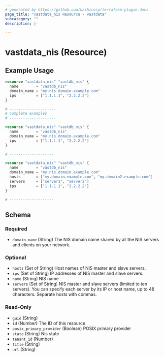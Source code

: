 ```yaml
---
# generated by https://github.com/hashicorp/terraform-plugin-docs
page_title: "vastdata_nis Resource - vastdata"
subcategory: ""
description: |-
  
---
```


# vastdata_nis (Resource)



## Example Usage

```terraform
resource "vastdata_nis" "vastdb_nis" {
  name        = "vastdb_nis"
  domain_name = "my.nis.domain.example.com"
  ips         = ["1.1.1.1", "2.2.2.2"]
}

# ---------------------
# Complete examples
# ---------------------

resource "vastdata_nis" "vastdb_nis" {
  name        = "vastdb_nis"
  domain_name = "my.nis.domain.example.com"
  ips         = ["1.1.1.1", "2.2.2.2"]
}

# --------------------

resource "vastdata_nis" "vastdb_nis" {
  name        = "vastdb_nis"
  domain_name = "my.nis.domain.example.com"
  hosts       = ["my.domain.example.com", "my.domain2.example.com"]
  servers     = ["server1", "server2"]
  ips         = ["1.1.1.1", "2.2.2.2"]
}

# --------------------
```

<!-- schema generated by tfplugindocs -->
## Schema

### Required

- `domain_name` (String) The NIS domain name shared by all the NIS servers and clients on your network.

### Optional

- `hosts` (Set of String) Host names of NIS master and slave servers.
- `ips` (Set of String) IP addresses of NIS master and slave servers.
- `name` (String) NIS name
- `servers` (Set of String) NIS master and slave servers (limited to ten servers). You can specify each server by its IP or host name, up to 48 characters. Separate hosts with commas.

### Read-Only

- `guid` (String)
- `id` (Number) The ID of this resource.
- `posix_primary_provider` (Boolean) POSIX primary provider
- `state` (String) Nis state
- `tenant_id` (Number)
- `title` (String)
- `url` (String)
